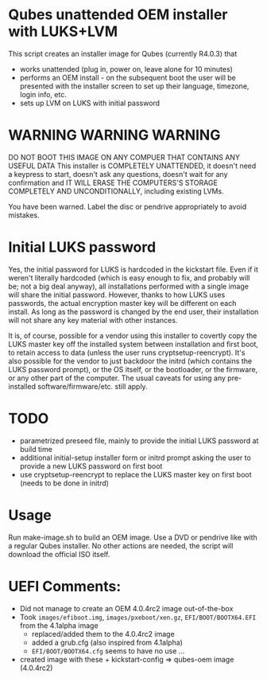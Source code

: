 # Qubes unattended OEM installer with LUKS+LVM

This script creates an installer image for Qubes (currently R4.0.3) that
 - works unattended (plug in, power on, leave alone for 10 minutes)
 - performs an OEM install - on the subsequent boot the user will be presented with the installer screen to set up their language, timezone, login info, etc.
 - sets up LVM on LUKS with initial password

# WARNING WARNING WARNING
DO NOT BOOT THIS IMAGE ON ANY COMPUER THAT CONTAINS ANY USEFUL DATA
This installer is COMPLETELY UNATTENDED, it doesn't need a keypress to start, doesn't ask any questions, doesn't wait for any confirmation and IT WILL ERASE THE COMPUTERS'S STORAGE COMPLETELY AND UNCONDITIONALLY, including existing LVMs.

You have been warned. Label the disc or pendrive appropriately to avoid mistakes.

# Initial LUKS password

Yes, the initial password for LUKS is hardcoded in the kickstart file. Even if it weren't literally hardcoded (which is easy enough to fix, and probably will be; not a big deal anyway), all installations performed with a single image will share the initial password. However, thanks to how LUKS uses passwords, the actual encryption master key will be different on each install. As long as the password is changed by the end user, their installation will not share any key material with other instances.

It is, of course, possible for a vendor using this installer to covertly copy the LUKS master key off the installed system between installation and first boot, to retain access to data (unless the user runs cryptsetup-reencrypt). It's also possible for the vendor to just backdoor the initrd (which contains the LUKS password prompt), or the OS itself, or the bootloader, or the firmware, or any other part of the computer. The usual caveats for using any pre-installed software/firmware/etc. still apply.

# TODO

 - parametrized preseed file, mainly to provide the initial LUKS password at build time
 - additional initial-setup installer form or initrd prompt asking the user to provide a new LUKS password on first boot
 - use cryptsetup-reencrypt to replace the LUKS master key on first boot (needs to be done in initrd)

# Usage

Run make-image.sh to build an OEM image. Use a DVD or pendrive like with a regular Qubes installer. No other actions are needed, the script will download the official ISO itself.


# UEFI Comments:

* Did not manage to create an OEM 4.0.4rc2 image out-of-the-box
* Took `images/efiboot.img`, `images/pxeboot/xen.gz`, `EFI/BOOT/BOOTX64.EFI` from the 4.1alpha image
	* replaced/added them to the 4.0.4rc2 image
	* added a grub.cfg (also inspired from  4.1alpha)
  * `EFI/BOOT/BOOTX64.cfg` seems to have no use ...
* created image with these + kickstart-config => qubes-oem image (4.0.4rc2)
